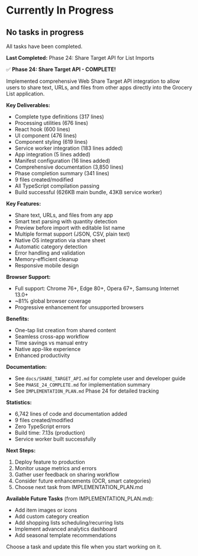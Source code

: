 # Currently In Progress

## No tasks in progress

All tasks have been completed.

**Last Completed:** Phase 24: Share Target API for List Imports

✅ **Phase 24: Share Target API - COMPLETE!**

Implemented comprehensive Web Share Target API integration to allow users to share text, URLs, and files from other apps directly into the Grocery List application.

**Key Deliverables:**
- Complete type definitions (317 lines)
- Processing utilities (676 lines)
- React hook (600 lines)
- UI component (476 lines)
- Component styling (619 lines)
- Service worker integration (183 lines added)
- App integration (5 lines added)
- Manifest configuration (16 lines added)
- Comprehensive documentation (3,850 lines)
- Phase completion summary (341 lines)
- 9 files created/modified
- All TypeScript compilation passing
- Build successful (626KB main bundle, 43KB service worker)

**Key Features:**
- Share text, URLs, and files from any app
- Smart text parsing with quantity detection
- Preview before import with editable list name
- Multiple format support (JSON, CSV, plain text)
- Native OS integration via share sheet
- Automatic category detection
- Error handling and validation
- Memory-efficient cleanup
- Responsive mobile design

**Browser Support:**
- Full support: Chrome 76+, Edge 80+, Opera 67+, Samsung Internet 13.0+
- ~81% global browser coverage
- Progressive enhancement for unsupported browsers

**Benefits:**
- One-tap list creation from shared content
- Seamless cross-app workflow
- Time savings vs manual entry
- Native app-like experience
- Enhanced productivity

**Documentation:**
- See `docs/SHARE_TARGET_API.md` for complete user and developer guide
- See `PHASE_24_COMPLETE.md` for implementation summary
- See `IMPLEMENTATION_PLAN.md` Phase 24 for detailed tracking

**Statistics:**
- 6,742 lines of code and documentation added
- 9 files created/modified
- Zero TypeScript errors
- Build time: 7.13s (production)
- Service worker built successfully

**Next Steps:**
1. Deploy feature to production
2. Monitor usage metrics and errors
3. Gather user feedback on sharing workflow
4. Consider future enhancements (OCR, smart categories)
5. Choose next task from IMPLEMENTATION_PLAN.md

**Available Future Tasks** (from IMPLEMENTATION_PLAN.md):
- Add item images or icons
- Add custom category creation
- Add shopping lists scheduling/recurring lists
- Implement advanced analytics dashboard
- Add seasonal template recommendations

Choose a task and update this file when you start working on it.
